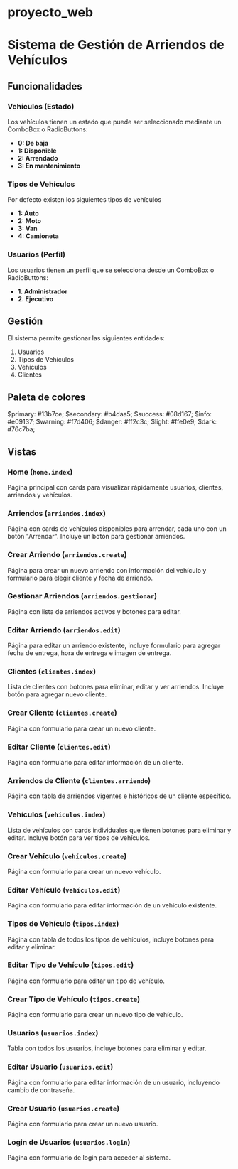 # proyecto_web


# Sistema de Gestión de Arriendos de Vehículos

## Funcionalidades
### Vehículos (Estado)
Los vehículos tienen un estado que puede ser seleccionado mediante un ComboBox o RadioButtons:

- **0: De baja**
- **1: Disponible**
- **2: Arrendado**
- **3: En mantenimiento**
### Tipos de Vehículos
Por defecto existen los siguientes tipos de vehículos
- **1: Auto**
- **2: Moto**
- **3: Van**
- **4: Camioneta**

### Usuarios (Perfil)
Los usuarios tienen un perfil que se selecciona desde un ComboBox o RadioButtons:

- **1. Administrador**
- **2. Ejecutivo**

## Gestión
El sistema permite gestionar las siguientes entidades:

1. Usuarios
2. Tipos de Vehículos
3. Vehículos
4. Clientes

## Paleta de colores

$primary:   #13b7ce;
$secondary: #b4daa5;
$success:   #08d167;
$info:      #e09137;
$warning:   #f7d406;
$danger:    #ff2c3c;
$light:     #ffe0e9;
$dark:      #76c7ba;

## Vistas

### Home (`home.index`)
Página principal con cards para visualizar rápidamente usuarios, clientes, arriendos y vehículos.

### Arriendos (`arriendos.index`)
Página con cards de vehículos disponibles para arrendar, cada uno con un botón "Arrendar". Incluye un botón para gestionar arriendos.

### Crear Arriendo (`arriendos.create`)
Página para crear un nuevo arriendo con información del vehículo y formulario para elegir cliente y fecha de arriendo.

### Gestionar Arriendos (`arriendos.gestionar`)
Página con lista de arriendos activos y botones para editar.

### Editar Arriendo (`arriendos.edit`)
Página para editar un arriendo existente, incluye formulario para agregar fecha de entrega, hora de entrega e imagen de entrega.

### Clientes (`clientes.index`)
Lista de clientes con botones para eliminar, editar y ver arriendos. Incluye botón para agregar nuevo cliente.

### Crear Cliente (`clientes.create`)
Página con formulario para crear un nuevo cliente.

### Editar Cliente (`clientes.edit`)
Página con formulario para editar información de un cliente.

### Arriendos de Cliente (`clientes.arriendo`)
Página con tabla de arriendos vigentes e históricos de un cliente específico.

### Vehículos (`vehículos.index`)
Lista de vehículos con cards individuales que tienen botones para eliminar y editar. Incluye botón para ver tipos de vehículos.

### Crear Vehículo (`vehículos.create`)
Página con formulario para crear un nuevo vehículo.

### Editar Vehículo (`vehículos.edit`)
Página con formulario para editar información de un vehículo existente.

### Tipos de Vehículo (`tipos.index`)
Página con tabla de todos los tipos de vehículos, incluye botones para editar y eliminar.

### Editar Tipo de Vehículo (`tipos.edit`)
Página con formulario para editar un tipo de vehículo.

### Crear Tipo de Vehículo (`tipos.create`)
Página con formulario para crear un nuevo tipo de vehículo.

### Usuarios (`usuarios.index`)
Tabla con todos los usuarios, incluye botones para eliminar y editar.

### Editar Usuario (`usuarios.edit`)
Página con formulario para editar información de un usuario, incluyendo cambio de contraseña.

### Crear Usuario (`usuarios.create`)
Página con formulario para crear un nuevo usuario.

### Login de Usuarios (`usuarios.login`)
Página con formulario de login para acceder al sistema.



